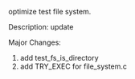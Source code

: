 optimize test file system.

Description:
update

Major Changes:
1. add test_fs_is_directory
2. add TRY_EXEC for file_system.c
